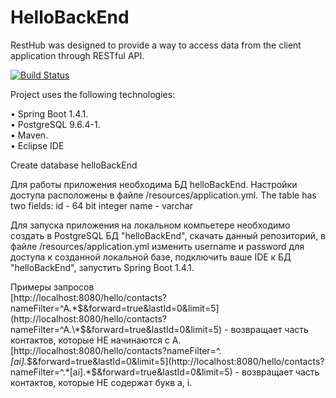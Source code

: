 # HelloBackEnd

RestHub was designed to provide a way to access data from the client application through RESTful API.

[![Build Status](https://travis-ci.org/velovan/helloback.svg?branch=master)](https://travis-ci.org/velovan/helloback)

Project uses the following technologies:

 
• Spring Boot 1.4.1.  
• PostgreSQL 9.6.4-1.  
• Maven.  
• Eclipse IDE

Create database helloBackEnd

Для работы приложения необходима БД helloBackEnd. Настройки доступа расположены в файле /resources/application.yml.
The table has two fields:
id - 64 bit integer
name - varchar



Для запуска приложения на локальном компьетере необходимо создать в PostgreSQL БД "helloBackEnd", скачать данный репозиторий, в файле /resources/application.yml изменить username и password для доступа к созданной локальной базе, подключить ваше IDE к БД "helloBackEnd", запустить Spring Boot 1.4.1.

Примеры запросов  
[http://localhost:8080/hello/contacts?nameFilter=^A.\*$&forward=true&lastId=0&limit=5](http://localhost:8080/hello/contacts?nameFilter=^A.\*$&forward=true&lastId=0&limit=5) - возвращает часть контактов, которые НЕ начинаются с A.  
[http://localhost:8080/hello/contacts?nameFilter=^.*[ai].*$&forward=true&lastId=0&limit=5](http://localhost:8080/hello/contacts?nameFilter=^.*[ai].*$&forward=true&lastId=0&limit=5) - возвращает часть контактов, которые НЕ содержат букв a, i.
